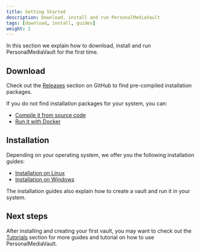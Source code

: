 ```yaml
---
title: Getting Started
description: Download, install and run PersonalMediaVault
tags: [download, install, guides]
weight: 2
---
```


In this section we explain how to download, install and run PersonalMediaVault for the first time.

## Download

Check out the [Releases](https://github.com/AgustinSRG/PersonalMediaVault/releases) section on GitHub to find pre-compiled installation packages.

If you do not find installation packages for your system, you can:

 - [Compile it from source code](./compile/)
 - [Run it with Docker](./docker/)

## Installation

Depending on your operating system, we offer you the following installation guides:

 - [Installation on Linux](./install-linux-deb/)
 - [Installation on Windows](./install-windows/)

The installation guides also explain how to create a vault and run it in your system.

## Next steps

After installing and creating your first vault, you may want to check out the [Tutorials](/docs/tutorials/) section for more guides and tutorial on how to use PersonalMediaVault.

